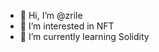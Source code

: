 - 👋 Hi, I’m @zrile
- 👀 I’m interested in NFT
- 🌱 I’m currently learning Solidity


<!---
zrile/zrile is a ✨ special ✨ repository because its `README.md` (this file) appears on your GitHub profile.
You can click the Preview link to take a look at your changes.
--->
